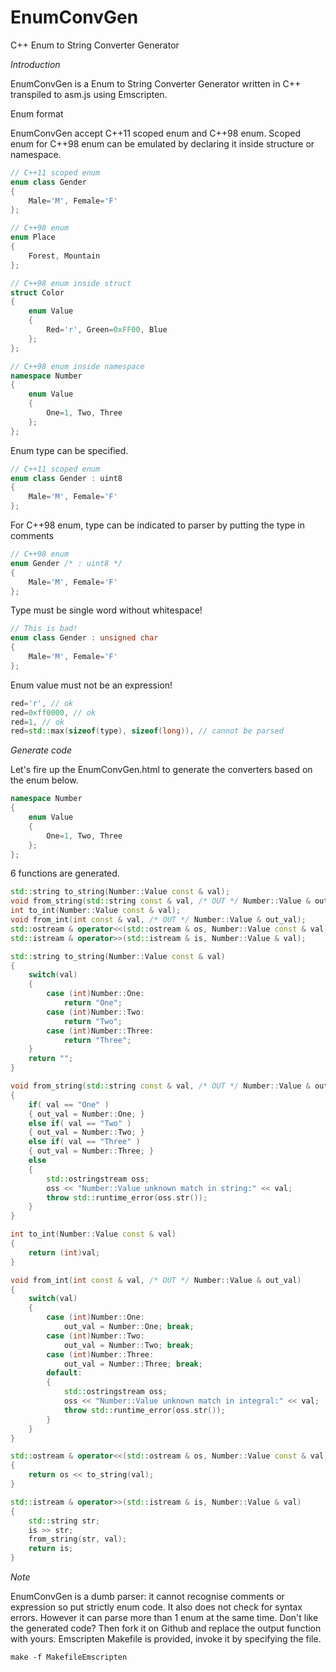 # EnumConvGen
C++ Enum to String Converter Generator

*Introduction*

EnumConvGen is a Enum to String Converter Generator written in C++ transpiled to asm.js using Emscripten.

Enum format

EnumConvGen accept C++11 scoped enum and C++98 enum. Scoped enum for C++98 enum can be emulated by declaring it inside structure or namespace.

```cpp
// C++11 scoped enum
enum class Gender
{
    Male='M', Female='F'
};

// C++98 enum
enum Place
{
    Forest, Mountain
};

// C++98 enum inside struct
struct Color
{
    enum Value
    {
        Red='r', Green=0xFF00, Blue
    };
};

// C++98 enum inside namespace
namespace Number
{
    enum Value
    {
        One=1, Two, Three
    };
};
```

Enum type can be specified.

```cpp
// C++11 scoped enum
enum class Gender : uint8
{
    Male='M', Female='F'
};
```

For C++98 enum, type can be indicated to parser by putting the type in comments

```cpp
// C++98 enum
enum Gender /* : uint8 */
{
    Male='M', Female='F'
};
```

Type must be single word without whitespace!

```cpp
// This is bad!
enum class Gender : unsigned char
{
    Male='M', Female='F'
};
```

Enum value must not be an expression!

```cpp
red='r', // ok
red=0xff0000, // ok
red=1, // ok
red=std::max(sizeof(type), sizeof(long)), // cannot be parsed
```

*Generate code*

Let's fire up the EnumConvGen.html to generate the converters based on the enum below.

```cpp
namespace Number
{
    enum Value
    {
        One=1, Two, Three
    };
};
```

6 functions are generated.

```cpp
std::string to_string(Number::Value const & val);
void from_string(std::string const & val, /* OUT */ Number::Value & out_val);
int to_int(Number::Value const & val);
void from_int(int const & val, /* OUT */ Number::Value & out_val);
std::ostream & operator<<(std::ostream & os, Number::Value const & val);
std::istream & operator>>(std::istream & is, Number::Value & val);

std::string to_string(Number::Value const & val)
{
    switch(val)
    {
        case (int)Number::One: 
            return "One";
        case (int)Number::Two: 
            return "Two";
        case (int)Number::Three: 
            return "Three";
    }
    return "";
}

void from_string(std::string const & val, /* OUT */ Number::Value & out_val)
{
    if( val == "One" )
    { out_val = Number::One; }
    else if( val == "Two" )
    { out_val = Number::Two; }
    else if( val == "Three" )
    { out_val = Number::Three; }
    else
    {
        std::ostringstream oss;
        oss << "Number::Value unknown match in string:" << val;
        throw std::runtime_error(oss.str());
    }
}

int to_int(Number::Value const & val)
{
    return (int)val;
}

void from_int(int const & val, /* OUT */ Number::Value & out_val)
{
    switch(val)
    {
        case (int)Number::One: 
            out_val = Number::One; break;
        case (int)Number::Two: 
            out_val = Number::Two; break;
        case (int)Number::Three: 
            out_val = Number::Three; break;
        default:
        {
            std::ostringstream oss;
            oss << "Number::Value unknown match in integral:" << val;
            throw std::runtime_error(oss.str());
        }
    }
}

std::ostream & operator<<(std::ostream & os, Number::Value const & val)
{
    return os << to_string(val);
}

std::istream & operator>>(std::istream & is, Number::Value & val)
{
    std::string str;
    is >> str;
    from_string(str, val);
    return is;
}
```

*Note*

EnumConvGen is a dumb parser: it cannot recognise comments or expression so put strictly enum code. It also does not check for syntax errors. However it can parse more than 1 enum at the same time. Don't like the generated code? Then fork it on Github and replace the output function with yours. Emscripten Makefile is provided, invoke it by specifying the file.

```
make -f MakefileEmscripten
```